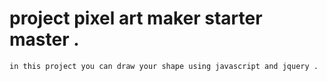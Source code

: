 # project pixel art maker starter master .
```
in this project you can draw your shape using javascript and jquery .
```